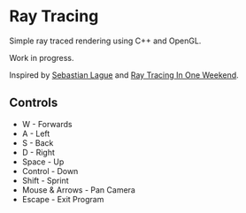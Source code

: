 # Ray Tracing

Simple ray traced rendering using C++ and OpenGL.

Work in progress.

Inspired by [Sebastian Lague](https://youtu.be/Qz0KTGYJtUk) and 
[Ray Tracing In One Weekend](https://raytracing.github.io/).

## Controls
 
* W - Forwards  
* A - Left  
* S - Back  
* D - Right
* Space - Up
* Control - Down
* Shift - Sprint
* Mouse & Arrows - Pan Camera
* Escape - Exit Program
